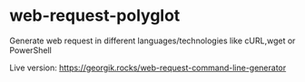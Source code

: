 # web-request-polyglot
Generate web request in different languages/technologies like cURL,wget or PowerShell

Live version: https://georgik.rocks/web-request-command-line-generator

